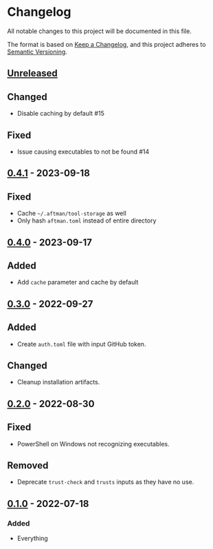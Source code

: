 # Changelog
All notable changes to this project will be documented in this file.

The format is based on [Keep a Changelog](https://keepachangelog.com/en/1.0.0/),
and this project adheres to [Semantic Versioning](https://semver.org/spec/v2.0.0.html).

## [Unreleased]
## Changed
- Disable caching by default #15

## Fixed
- Issue causing executables to not be found #14

## [0.4.1] - 2023-09-18
## Fixed
- Cache `~/.aftman/tool-storage` as well
- Only hash `aftman.toml` instead of entire directory

## [0.4.0] - 2023-09-17
## Added
- Add `cache` parameter and cache by default

## [0.3.0] - 2022-09-27
## Added
- Create `auth.toml` file with input GitHub token.

## Changed
- Cleanup installation artifacts.

## [0.2.0] - 2022-08-30
## Fixed
- PowerShell on Windows not recognizing executables.

## Removed
- Deprecate `trust-check` and `trusts` inputs as they have no use.

## [0.1.0] - 2022-07-18
### Added
- Everything

[Unreleased]: https://github.com/ok-nick/setup-aftman/compare/v0.4.1...HEAD
[0.4.1]: https://github.com/ok-nick/setup-aftman/releases/tag/v0.4.1
[0.4.0]: https://github.com/ok-nick/setup-aftman/releases/tag/v0.4.0
[0.3.0]: https://github.com/ok-nick/setup-aftman/releases/tag/v0.3.0
[0.2.0]: https://github.com/ok-nick/setup-aftman/releases/tag/v0.2.0
[0.1.0]: https://github.com/ok-nick/setup-aftman/releases/tag/v0.1.0
